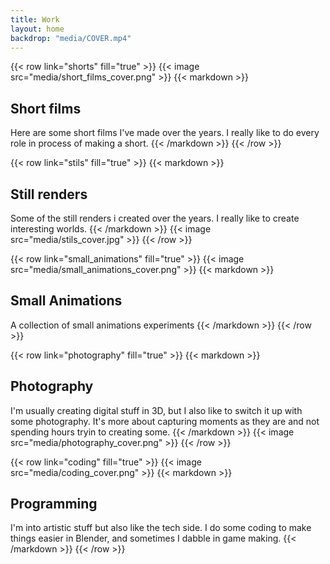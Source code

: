 ```yaml
---
title: Work
layout: home
backdrop: "media/COVER.mp4"
---
```


{{< row link="shorts" fill="true" >}}
    {{< image src="media/short_films_cover.png" >}}
    {{< markdown >}}
## Short films
Here are some short films I've made over the years. I really like to do every role in process of making a short.
    {{< /markdown >}}
{{< /row >}}

{{< row link="stils" fill="true" >}}
    {{< markdown >}}
## Still renders
Some of the still renders i created over the years. I really like to create interesting worlds.
    {{< /markdown >}}
    {{< image src="media/stils_cover.jpg" >}}
{{< /row >}}

{{< row link="small_animations" fill="true" >}}
    {{< image src="media/small_animations_cover.png" >}}
    {{< markdown >}}
## Small Animations
A collection of small animations experiments 
    {{< /markdown >}}
{{< /row >}}

{{< row link="photography" fill="true" >}}
    {{< markdown >}}
## Photography
I'm usually creating digital stuff in 3D, but I also like to switch it up with some photography. It's more about capturing moments as they are and not spending hours tryin to creating some.
    {{< /markdown >}}
    {{< image src="media/photography_cover.png" >}}
{{< /row >}}

{{< row link="coding" fill="true" >}}
    {{< image src="media/coding_cover.png" >}}
    {{< markdown >}}
## Programming
I'm into artistic stuff but also like the tech side. I do some coding to make things easier in Blender, and sometimes I dabble in game making.
    {{< /markdown >}}
{{< /row >}}